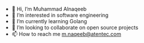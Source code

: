 - 👋 Hi, I’m Muhammad Alnaqeeb
- 👀 I’m interested in software engineering
- 🌱 I’m currently learning Golang
- 💞️ I’m looking to collaborate on open source projects
- 📫 How to reach me m.naqeeb@atentec.com

<!---
m-naqeeb/m-naqeeb is a ✨ special ✨ repository because its `README.md` (this file) appears on your GitHub profile.
You can click the Preview link to take a look at your changes.
--->
